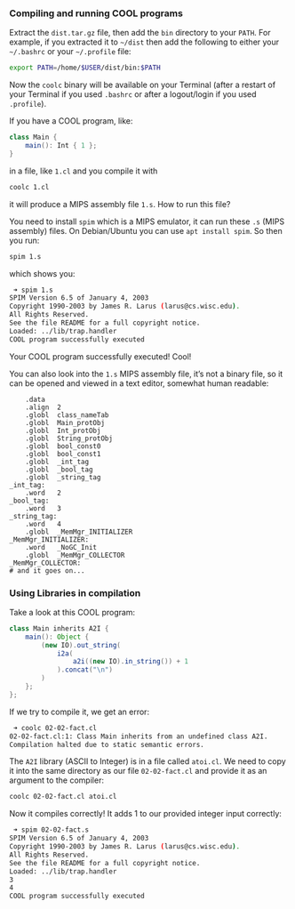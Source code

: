 ### Compiling and running COOL programs

Extract the `dist.tar.gz` file, then add the `bin` directory to your `PATH`. For example, if you extracted it to `~/dist` then add the following to either your `~/.bashrc` or your `~/.profile` file:

```bash
export PATH=/home/$USER/dist/bin:$PATH
```

Now the `coolc` binary will be available on your Terminal (after a restart of your Terminal if you used `.bashrc` or after a logout/login if you used `.profile`).

If you have a COOL program, like: 

```java
class Main {
    main(): Int { 1 };
}
```



in a file, like `1.cl` and you compile it with 

```bash
coolc 1.cl
```

it will produce a MIPS assembly file `1.s`. How to run this file?

You need to install `spim` which is a MIPS emulator, it can run these `.s` (MIPS assembly) files. On Debian/Ubuntu you can use `apt install spim`. So then you run:

```bash
spim 1.s
```

which shows you:

```bash
 ➜ spim 1.s
SPIM Version 6.5 of January 4, 2003
Copyright 1990-2003 by James R. Larus (larus@cs.wisc.edu).
All Rights Reserved.
See the file README for a full copyright notice.
Loaded: ../lib/trap.handler
COOL program successfully executed
```

Your COOL program successfully executed! Cool!

You can also look into the `1.s` MIPS assembly file, it’s not a binary file, so it can be opened and viewed in a text editor, somewhat human readable:

```assembly
	.data
	.align	2
	.globl	class_nameTab
	.globl	Main_protObj
	.globl	Int_protObj
	.globl	String_protObj
	.globl	bool_const0
	.globl	bool_const1
	.globl	_int_tag
	.globl	_bool_tag
	.globl	_string_tag
_int_tag:
	.word	2
_bool_tag:
	.word	3
_string_tag:
	.word	4
	.globl	_MemMgr_INITIALIZER
_MemMgr_INITIALIZER:
	.word	_NoGC_Init
	.globl	_MemMgr_COLLECTOR
_MemMgr_COLLECTOR:
# and it goes on...
```

### Using Libraries in compilation

Take a look at this COOL program:

```java
class Main inherits A2I {
    main(): Object {
        (new IO).out_string(
            i2a(
                a2i((new IO).in_string()) + 1
            ).concat("\n")
        )
    };
};
```

If we try to compile it, we get an error:

```bash
 ➜ coolc 02-02-fact.cl 
02-02-fact.cl:1: Class Main inherits from an undefined class A2I.
Compilation halted due to static semantic errors.
```

The `A2I` library (ASCII to Integer) is in a file called `atoi.cl`. We need to copy it into the same directory as our file `02-02-fact.cl` and provide it as an argument to the compiler:

```bash
coolc 02-02-fact.cl atoi.cl
```

Now it compiles correctly! It adds 1 to our provided integer input correctly:

```bash
 ➜ spim 02-02-fact.s
SPIM Version 6.5 of January 4, 2003
Copyright 1990-2003 by James R. Larus (larus@cs.wisc.edu).
All Rights Reserved.
See the file README for a full copyright notice.
Loaded: ../lib/trap.handler
3
4
COOL program successfully executed
```

